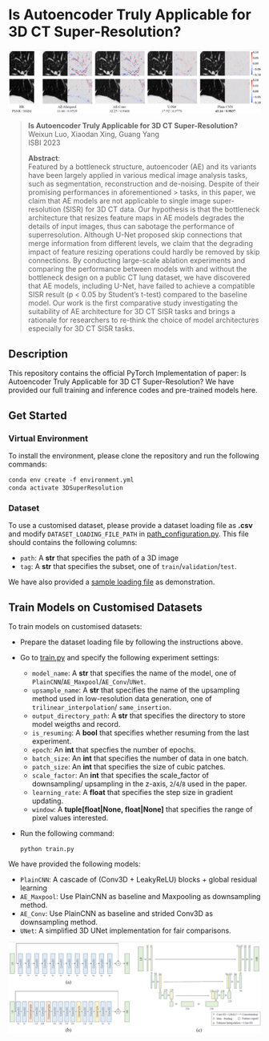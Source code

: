 # Is Autoencoder Truly Applicable for 3D CT Super-Resolution?

<p align='center'>
  <img src='./image/result.png'/>
</p> 

> **Is Autoencoder Truly Applicable for 3D CT Super-Resolution?**<br>
> Weixun Luo, Xiaodan Xing, Guang Yang<br>
> ISBI 2023
> 
> **Abstract**: <br>
> Featured by a bottleneck structure, autoencoder (AE) and its variants have
> been largely applied in various medical image analysis tasks, such as
> segmentation, reconstruction and de-noising. Despite of their promising
> performances in aforementioned > tasks, in this paper, we claim that AE models
> are not applicable to single image super-resolution (SISR) for 3D CT data. Our
> hypothesis is that the bottleneck architecture that resizes feature maps in AE
> models degrades the details of input images, thus can sabotage the performance
> of superresolution. Although U-Net proposed skip connections that merge
> information from different levels, we claim that the degrading impact of
> feature resizing operations could hardly be removed by skip connections. By
> conducting large-scale ablation experiments and comparing the performance
> between models with and without the bottleneck design on a public CT lung
> dataset, we have discovered that AE models, including U-Net, have failed to
> achieve a compatible SISR result (p < 0.05 by Student’s t-test) compared to
> the baseline model. Our work is the first comparative study investigating the
> suitability of AE architecture for 3D CT SISR tasks and brings a rationale for
> researchers to re-think the choice of model architectures especially for 3D CT
> SISR tasks.


## Description
This repository contains the official PyTorch Implementation of paper: Is
Autoencoder Truly Applicable for 3D CT Super-Resolution? We have provided our
full training and inference codes and pre-trained models here.


## Get Started
### Virtual Environment
To install the environment, please clone the repository and run the following
commands:

```shell script
conda env create -f environment.yml
conda activate 3DSuperResolution
```

### Dataset
To use a customised dataset, please provide a dataset loading file as **.csv**
and modify `DATASET_LOADING_FILE_PATH` in
[path_configuration.py]('./configuration/path_configuration.py'). This file
should contains the following columns:

- `path`: A **str** that specifies the path of a 3D image
- `tag`: A **str** that specifies the subset, one of `train`/`validation`/`test`.

We have also provided a [sample loading file]('./dataset/sample_loading_file.csv')
as demonstration.


## Train Models on Customised Datasets
To train models on customised datasets:
- Prepare the dataset loading file by following the instructions above.
- Go to [train.py]('./train.py') and specify the following experiment settings:

    - `model_name`: A **str** that specifies the name of the model, one of 
    `PlainCNN`/`AE_Maxpool`/`AE_Conv`/`UNet`.
    - `upsample_name`: A **str** that specifies the name of the upsampling method
    used in low-resolution data generation, one of `trilinear_interpolation`/
    `same_insertion`.
    - `output_directory_path`: A **str** that specifies the directory to store
    model weigths and record.
    - `is_resuming`: A **bool** that specifies whether resuming from the last
    experiment.
    - `epoch`: An **int** that specfies the number of epochs.
    - `batch_size`: An **int** that specifies the number of data in one batch.
    - `patch_size`: An **int** that specifies the size of cubic patches.
    - `scale_factor`: An **int** that specifies the scale_factor of downsampling/
    upsampling in the z-axis, `2`/`4`/`8` used in the paper.
    - `learning_rate`: A **float** that specifies the step size in gradient
    updating.
    - `window`: A **tuple[float|None, float|None]** that specifies the range of
    pixel values interested.
  
- Run the following command:

  ```shell script
  python train.py
  ```

We have provided the following models:

  - `PlainCNN`: A cascade of (Conv3D + LeakyReLU) blocks + global residual
    learning
  - `AE_Maxpool`: Use PlainCNN as baseline and Maxpooling as downsampling
    method.
  - `AE_Conv`: Use PlainCNN as baseline and strided Conv3D as downsampling
    method.
  - `UNet`: A simplified 3D UNet implementation for fair comparisons.

<p align='center'>
  <img src='./image/model_all.png'/>
</p> 